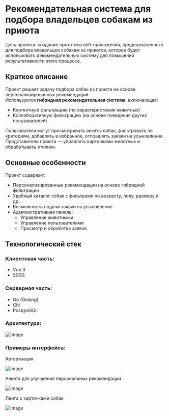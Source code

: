 # Рекомендательная система для подбора владельцев собакам из приюта

Цель проекта: создание прототипа веб-приложения, предназначенного для подбора владельцев собакам из приютов, которое будет использовать рекомендательную систему для повышения результативности этого процесса.

## Краткое описание

Проект решает задачу подбора собак из приюта на основе персонализированных рекомендаций.  
Используется **гибридная рекомендательная система**, включающая:

- Контентную фильтрацию (по характеристикам животных)
- Коллаборативную фильтрацию (на основе поведения других пользователей)

Пользователи могут просматривать анкеты собак, фильтровать по критериям, добавлять в избранное, отправлять заявки на усыновление. Представители приюта — управлять карточками животных и обрабатывать отклики.


## Основные особенности

Проект содержит:
- Персонализированные рекомендации на основе гибридной фильтрации
- Удобный каталог собак с фильтрами по возрасту, полу, размеру и др.
- Возможность подачи заявки на усыновление
- Административная панель:
  - Управление животными
  - Управление пользователями
  - Просмотр и обработка заявок

## Технологический стек

### Клиентская часть:
- Vue 3
- SCSS

### Серверная часть:
- Go (Golang)
- Сhi
- PostgreSQL

### Архитектура:
![image](https://github.com/user-attachments/assets/17380b4d-e133-4656-a365-61a9bcd0b846)


### Примеры интерфейса:

Авторизация

![image](https://github.com/user-attachments/assets/56bb8a06-6bd0-40e0-b31a-45623318f197)

Анкета для улучшения персональных рекомендаций

![image](https://github.com/user-attachments/assets/01c47fb3-1bed-4bda-9d99-c630cf738faf)

Лента с карточками собак

![image](https://github.com/user-attachments/assets/8d9b30ab-b30b-4d87-b546-0f0e4775f74b)

